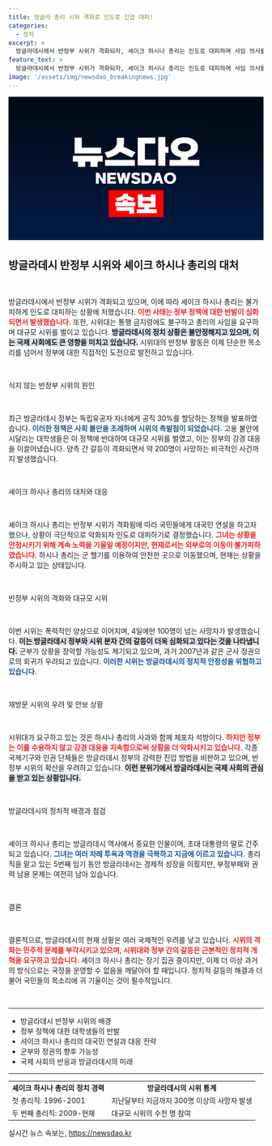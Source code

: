 ```yaml
---
title: 방글라 총리 시위 격화로 인도로 긴급 대피!
categories:
  - 정치
excerpt: >
  방글라데시에서 반정부 시위가 격화되자, 셰이크 하시나 총리는 인도로 대피하며 사임 의사를 밝혔다. 정부의 통행 금지령에도 시위대는 총리 퇴진을 요구하며 대규모 시위를 벌였고, 사망자는 300명을 넘어서 긴장이 증폭되고 있다.
feature_text: >
  방글라데시에서 반정부 시위가 격화되자, 셰이크 하시나 총리는 인도로 대피하며 사임 의사를 밝혔다. 정부의 통행 금지령에도 시위대는 총리 퇴진을 요구하며 대규모 시위를 벌였고, 사망자는 300명을 넘어서 긴장이 증폭되고 있다.
image: '/assets/img/newsdao_breakingnews.jpg'
---
```


<p><img src="/assets/img/newsdao_breakingnews.jpg" alt="ranknews 속보" /></p>

<h2 data-ke-size="size26">방글라데시 반정부 시위와 셰이크 하시나 총리의 대처</h2>

<p data-ke-size="size16">&nbsp;</p>

<p>방글라데시에서 반정부 시위가 격화되고 있으며, 이에 따라 셰이크 하시나 총리는 불가피하게 인도로 대피하는 상황에 처했습니다. <b><span style="color: #ee2323;">이번 사태는 정부 정책에 대한 반발이 심화되면서 발생했습니다.</span></b> 또한, 시위대는 통행 금지령에도 불구하고 총리의 사임을 요구하며 대규모 시위를 벌이고 있습니다. <b><span style="background-color: #21538527;">방글라데시의 정치 상황은 불안정해지고 있으며, 이는 국제 사회에도 큰 영향을 미치고 있습니다.</span></b> 시위대의 반정부 활동은 이제 단순한 목소리를 넘어서 정부에 대한 직접적인 도전으로 발전하고 있습니다. </p>

<p data-ke-size="size16">&nbsp;</p>

<p>식지 않는 반정부 시위의 원인  </p>

<p data-ke-size="size16">&nbsp;</p>

<p>최근 방글라데시 정부는 독립유공자 자녀에게 공직 30%를 할당하는 정책을 발표하였습니다. <b><span style="color: #1a5490;">이러한 정책은 사회 불만을 초래하며 시위의 촉발점이 되었습니다.</span></b> 고용 불안에 시달리는 대학생들은 이 정책에 반대하여 대규모 시위를 벌였고, 이는 정부의 강경 대응을 이끌어냈습니다. 양측 간 갈등이 격화되면서 약 200명이 사망하는 비극적인 사건까지 발생했습니다. </p>

<p data-ke-size="size16">&nbsp;</p>

<p>셰이크 하시나 총리의 대처와 대응  </p>

<p data-ke-size="size16">&nbsp;</p>

<p>셰이크 하시나 총리는 반정부 시위가 격화됨에 따라 국민들에게 대국민 연설을 하고자 했으나, 상황이 극단적으로 악화되자 인도로 대피하기로 결정했습니다. <b><span style="color: #ee2323;">그녀는 상황을 안정시키기 위해 계속 노력을 기울일 예정이지만, 현재로서는 외부로의 이동이 불가피하였습니다.</span></b> 하시나 총리는 군 헬기를 이용하여 안전한 곳으로 이동했으며, 현재는 상황을 주시하고 있는 상태입니다. </p>

<p data-ke-size="size16">&nbsp;</p>

<p>반정부 시위의 격화와 대규모 시위  </p>

<p data-ke-size="size16">&nbsp;</p>

<p>이번 시위는 폭력적인 양상으로 이어지며, 4일에만 100명이 넘는 사망자가 발생했습니다. <b><span style="background-color: #21538527;">이는 방글라데시 정부와 시위 분자 간의 갈등이 더욱 심화되고 있다는 것을 나타냅니다.</span></b> 군부가 상황을 장악할 가능성도 제기되고 있으며, 과거 2007년과 같은 군사 정권으로의 회귀가 우려되고 있습니다. <b><span style="color: #1a5490;">이러한 시위는 방글라데시의 정치적 안정성을 위협하고 있습니다.</span></b></p>

<p data-ke-size="size16">&nbsp;</p>

<p>재방문 시위의 우려 및 안보 상황  </p>

<p data-ke-size="size16">&nbsp;</p>

<p>시위대가 요구하고 있는 것은 하시나 총리의 사과와 함께 체포자 석방이다. <b><span style="color: #ee2323;">하지만 정부는 이를 수용하지 않고 강경 대응을 지속함으로써 상황을 더 악화시키고 있습니다.</span></b> 각종 국제기구와 인권 단체들은 방글라데시 정부의 강력한 진압 방법을 비판하고 있으며, 반정부 시위의 확산을 우려하고 있습니다. <b><span style="background-color: #21538527;">이런 분위기에서 방글라데시는 국제 사회의 관심을 받고 있는 상황입니다.</span></b></p>

<p data-ke-size="size16">&nbsp;</p>

<p>방글라데시의 정치적 배경과 점검  </p>

<p data-ke-size="size16">&nbsp;</p>

<p>셰이크 하시나 총리는 방글라데시 역사에서 중요한 인물이며, 초대 대통령의 딸로 간주되고 있습니다. <b><span style="color: #1a5490;">그녀는 여러 차례 투옥과 역경을 극복하고 지금에 이르고 있습니다.</span></b> 총리직을 맡고 있는 5번째 임기 동안 방글라데시는 경제적 성장을 이뤘지만, 부정부패와 권력 남용 문제는 여전히 남아 있습니다.</p>

<p data-ke-size="size16">&nbsp;</p>

<p>결론  </p>

<p data-ke-size="size16">&nbsp;</p>

<p>결론적으로, 방글라데시의 현재 상황은 여러 국제적인 우려를 낳고 있습니다. <b><span style="color: #ee2323;">시위의 격화는 민주적 문제를 부각시키고 있으며, 시위대와 정부 간의 갈등은 근본적인 정치적 개혁을 요구하고 있습니다.</span></b> 셰이크 하시나 총리는 장기 집권 중이지만, 이제 더 이상 과거의 방식으로는 국정을 운영할 수 없음을 깨달아야 할 때입니다. 정치적 갈등의 해결과 더불어 국민들의 목소리에 귀 기울이는 것이 필수적입니다. </p>

<p data-ke-size="size16">&nbsp;</p>

<hr>

<ul>
<li>방글라데시 반정부 시위의 배경</li>
<li>정부 정책에 대한 대학생들의 반발</li>
<li>셔이크 하시나 총리의 대국민 연설과 대응 전략</li>
<li>군부와 정권의 향후 가능성</li>
<li>국제 사회의 반응과 방글라데시의 미래</li>
</ul>

<hr>

<table style="width: 100%;">
<tr>
<td style="text-align: center; height: 17px;"><b>셰이크 하시나 총리의 정치 경력</b></td>
<td style="text-align: center; height: 17px;"><b>방글라데시의 시위 통계</b></td>
</tr>
<tr>
<td>첫 총리직: 1996-2001</td>
<td>지난달부터 지금까지 300명 이상의 사망자 발생</td>
</tr>
<tr>
<td>두 번째 총리직: 2009-현재</td>
<td>대규모 시위의 수천 명 참여</td>
</tr>
</table>
실시간 뉴스 속보는, <a href="https://newsdao.kr" rel="dofollow">https://newsdao.kr</a>


